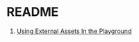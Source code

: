 # README

1. [Using External Assets In the Playground](https://doc.babylonjs.com/toolsAndResources/thePlayground/externalPGAssets)
